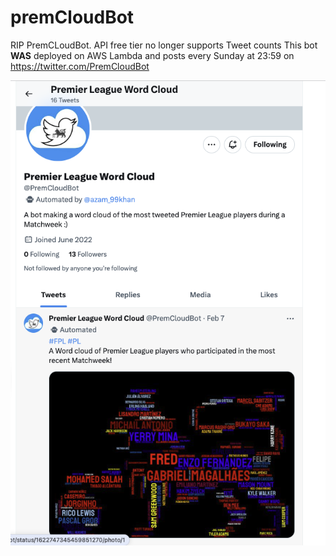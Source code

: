 # premCloudBot
RIP PremCLoudBot. API free tier no longer supports Tweet counts
This bot __WAS__ deployed on AWS Lambda and posts every Sunday at 23:59 on https://twitter.com/PremCloudBot

![example](example_wc.png)


